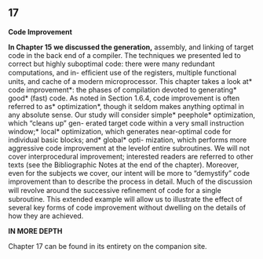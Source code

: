 ## **17**
**Code Improvement**

**In Chapter 15 we discussed the generation,** assembly, and linking of target
code in the back end of a compiler. The techniques we presented led to correct
but highly suboptimal code: there were many redundant computations, and in-
efﬁcient use of the registers, multiple functional units, and cache of a modern
microprocessor. This chapter takes a look at* code improvement*: the phases of
compilation devoted to generating* good* (fast) code. As noted in Section 1.6.4,
code improvement is often referred to as* optimization*, though it seldom makes
anything optimal in any absolute sense.
Our study will consider simple* peephole* optimization, which “cleans up” gen-
erated target code within a very small instruction window;* local* optimization,
which generates near-optimal code for individual basic blocks; and* global* opti-
mization, which performs more aggressive code improvement at the levelof entire
subroutines. We will not cover interprocedural improvement; interested readers
are referred to other texts (see the Bibliographic Notes at the end of the chapter).
Moreover, even for the subjects we cover, our intent will be more to “demystify”
code improvement than to describe the process in detail. Much of the discussion
will revolve around the successive reﬁnement of code for a single subroutine. This
extended example will allow us to illustrate the effect of several key forms of code
improvement without dwelling on the details of how they are achieved.

**IN MORE DEPTH**

Chapter 17 can be found in its entirety on the companion site.

